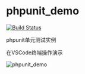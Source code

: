 # phpunit_demo

[![Build Status](https://travis-ci.org/jasydong/phpunit_demo.svg?branch=master)](https://travis-ci.org/jasydong/phpunit_demo)

phpunit单元测试实例

在VSCode终端操作演示

![phpunit_demo](https://jasydong.github.io/assets/images/phpunit/phpunit_vscode.gif)
